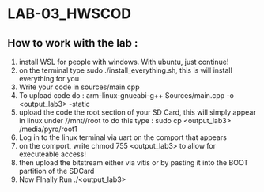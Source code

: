 # LAB-03_HWSCOD
## How to work with the lab :
1. install WSL for people with windows. With ubuntu, just continue!
2. on the terminal type sudo ./install_everything.sh, this is will install everything for you
3. Write your code in sources/main.cpp
4. To upload code do : arm-linux-gnueabi-g++ Sources/main.cpp -o <output_lab3> -static
5. upload the code the root section of your SD Card, this will simply appear in linux under //mnt/<username>/root
to do this type : sudo cp <output_lab3> /media/pyro/root1
6. Log in to the linux terminal via uart on the comport that appears 
7. on the comport,  write chmod 755 <output_lab3>  to allow for executeable access!
8. then upload the bitstream either via vitis or by pasting it into the BOOT partition of the SDCard 
9. Now FInally Run ./<output_lab3>  

